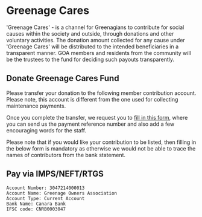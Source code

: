 # Greenage Cares

'Greenage Cares' - is a channel for Greenagians to contribute for social causes within the society and outside, through donations and other voluntary activities.  The donation amount collected for any cause under 'Greenage Cares' will be distributed to the intended beneficiaries in a transparent manner.  GOA members and residents from the community will be the trustees to the fund for deciding such payouts transparently.

## Donate Greenage Cares Fund

Please transfer your donation to the following member contribution account. Please note, this account is different from the one used for collecting maintenance payments.

Once you complete the transfer, we request you to [fill in this form](https://forms.gle/7WhZyGWLMqfCWSHy6), where you can send us the payment reference number and also add a few encouraging words for the staff. 

Please note that if you would like your contribution to be listed, then filling in the below form is mandatory as otherwise we would not be able to trace the names of contributors from the bank statement. 

## Pay via  IMPS/NEFT/RTGS

```
Account Number: 3047214000013 
Account Name: Greenage Owners Association  
Account Type: Current Account  
Bank Name: Canara Bank  
IFSC code: CNRB0003047
```